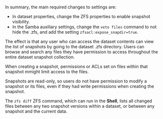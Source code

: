 ---
---

In summary, the main required changes to settings are:

* In dataset properties, change the ZFS properties to enable snapshot visibility.
* In the Samba auxiliary settings, change the `veto files` command to not hide the <file>.zfs</file>, and add the setting `zfsacl:expose_snapdir=true`.

The effect is that any user who can access the dataset contents can view the list of snapshots by going to the dataset <file>.zfs</file> directory.
Users can browse and search any files they have permission to access throughout the entire dataset snapshot collection.

When creating a snapshot, permissions or ACLs set on files within that snapshot mmight limit access to the files.

Snapshots are read-only, so users do not have permission to modify a snapshot or its files, even if they had write permissions when creating the snapshot.

The `zfs diff` ZFS command, which can run in the **Shell**, lists all changed files between any two snapshot versions within a dataset, or between any snapshot and the current data.